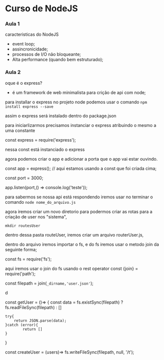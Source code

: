 # Curso de NodeJS


### Aula 1 


 caracteristicas do NodeJS

 - event loop;
 - assincronicidade;
 - processos de I/O não bloqueante;
 - Alta performance (quando bem estruturado);

 

### Aula 2

oque é o express?

 - é um framework de web minimalista para crição de api com node;

 para installar o express no projeto node podemos usar o comando 
 `npm install express --save`

 assim o express será instalado dentro do package.json


 para iniciarlizarmos precisamos instanciar o express atribuindo o mesmo a uma constante

 const express = require('express');

 nessa const está instanciado o express

 agora podemos criar o app e adicionar a porta que o app vai estar ouvindo.

 const app = express(); // aqui estamos usando a const que foi criada  cima;

 const port = 3000;

 app.listen(port,() => console.log('teste'));

 
 para sabermos se nossa api está respondendo iremos usar no terminar o comando 
 `node nome_do_arquivo.js`




 agora iremos criar um novo diretorio para podermos criar as rotas para a criação de user nos "sistema",

 `mkdir routesUser`

 dentro dessa pasta routeUser, iremos criar um arquivo routerUser.js, 

dentro do arquivo iremos importar o fs,
e do fs iremos usar o metodo join da seguinte forma;

const fs = require('fs');

aqui iremos usar o join do fs usando o rest operator
const  {join} = require('path');

const filepath = join(`_dirname,'user.json'`);

d

const getUser = ()=> {
	const data = fs.existSync(filepath)
	? fs.readFileSync(filepath)
	: []

	try{
		return JSON.parse(data);
	}catch (error){
			return []
	}
}




const createUser = (users)=> fs.writeFileSync(filepath, null, '/t');





